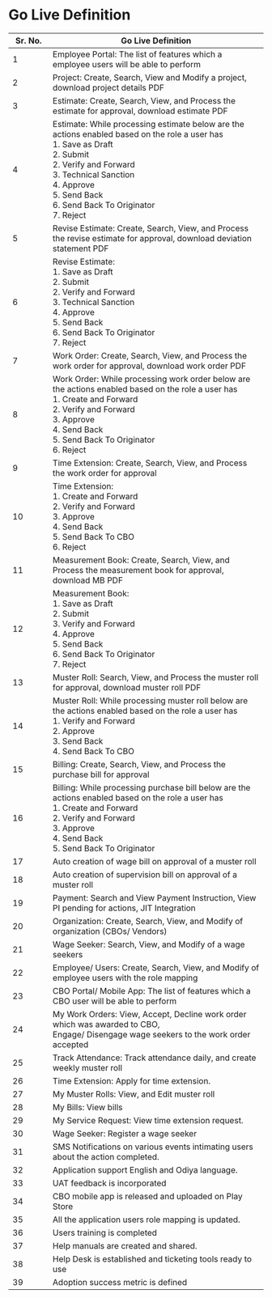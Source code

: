 # Go Live Definition

<table><thead><tr><th width="97">Sr. No.</th><th width="686">Go Live Definition</th></tr></thead><tbody><tr><td>1</td><td>Employee Portal: The list of features which a employee users will be able to perform</td></tr><tr><td>2</td><td>Project: Create, Search, View and Modify a project, download project details PDF</td></tr><tr><td>3</td><td>Estimate: Create, Search, View, and Process the estimate for approval, download estimate PDF </td></tr><tr><td>4</td><td>Estimate: While processing estimate below are the actions enabled based on the role a user has<br>1. Save as Draft<br>2. Submit<br>2. Verify and Forward<br>3. Technical Sanction<br>4. Approve<br>5. Send Back<br>6. Send Back To Originator<br>7. Reject</td></tr><tr><td>5</td><td>Revise Estimate: Create, Search, View, and Process the revise estimate for approval, download deviation statement PDF</td></tr><tr><td>6</td><td>Revise Estimate:<br>1. Save as Draft<br>2. Submit<br>2. Verify and Forward<br>3. Technical Sanction<br>4. Approve<br>5. Send Back<br>6. Send Back To Originator<br>7. Reject</td></tr><tr><td>7</td><td>Work Order: Create, Search, View, and Process the work order for approval, download work order PDF</td></tr><tr><td>8</td><td>Work Order: While processing work order below are the actions enabled based on the role a user has<br>1. Create and Forward<br>2. Verify and Forward<br>3. Approve<br>4. Send Back<br>5. Send Back To Originator<br>6. Reject</td></tr><tr><td>9</td><td>Time Extension: Create, Search, View, and Process the work order for approval</td></tr><tr><td>10</td><td>Time Extension:<br>1. Create and Forward<br>2. Verify and Forward<br>3. Approve<br>4. Send Back<br>5. Send Back To CBO<br>6. Reject</td></tr><tr><td>11</td><td>Measurement Book: Create, Search, View, and Process the measurement book for approval, download MB PDF</td></tr><tr><td>12</td><td>Measurement Book:<br>1. Save as Draft<br>2. Submit<br>3. Verify and Forward<br>4. Approve<br>5. Send Back<br>6. Send Back To Originator<br>7. Reject</td></tr><tr><td>13</td><td>Muster Roll: Search, View, and Process the muster roll for approval, download muster roll PDF</td></tr><tr><td>14</td><td>Muster Roll: While processing muster roll below are the actions enabled based on the role a user has<br>1. Verify and Forward<br>2. Approve<br>3. Send Back<br>4. Send Back To CBO</td></tr><tr><td>15</td><td>Billing: Create, Search, View, and Process the purchase bill for approval</td></tr><tr><td>16</td><td>Billing: While processing purchase bill below are the actions enabled based on the role a user has<br>1. Create and Forward<br>2. Verify and Forward<br>3. Approve<br>4. Send Back<br>5. Send Back To Originator</td></tr><tr><td>17</td><td>Auto creation of wage bill on approval of a muster roll</td></tr><tr><td>18</td><td>Auto creation of supervision bill on approval of a muster roll</td></tr><tr><td>19</td><td>Payment: Search and View Payment Instruction, View PI pending for actions, JIT Integration</td></tr><tr><td>20</td><td>Organization: Create, Search, View, and Modify of organization (CBOs/ Vendors)</td></tr><tr><td>21</td><td>Wage Seeker: Search, View, and Modify of a wage seekers</td></tr><tr><td>22</td><td>Employee/ Users: Create, Search, View, and Modify of employee users with the role mapping</td></tr><tr><td>23</td><td>CBO Portal/ Mobile App: The list of features which a CBO user will be able to perform</td></tr><tr><td>24</td><td>My Work Orders: View, Accept, Decline work order which was awarded to CBO,<br>Engage/ Disengage wage seekers to the work order accepted</td></tr><tr><td>25</td><td>Track Attendance: Track attendance daily, and create weekly muster roll</td></tr><tr><td>26</td><td>Time Extension: Apply for time extension.</td></tr><tr><td>27</td><td>My Muster Rolls: View, and Edit muster roll</td></tr><tr><td>28</td><td>My Bills: View bills</td></tr><tr><td>29</td><td>My Service Request: View time extension request.</td></tr><tr><td>30</td><td>Wage Seeker: Register a wage seeker</td></tr><tr><td>31</td><td>SMS Notifications on various events intimating users about the action completed.</td></tr><tr><td>32</td><td>Application support English and Odiya language.</td></tr><tr><td>33</td><td>UAT feedback is incorporated</td></tr><tr><td>34</td><td>CBO mobile app is released and uploaded on Play Store</td></tr><tr><td>35</td><td>All the application users  role mapping is updated.</td></tr><tr><td>36</td><td>Users training is completed</td></tr><tr><td>37</td><td>Help manuals  are created and shared.</td></tr><tr><td>38</td><td>Help Desk is established and ticketing tools ready to use</td></tr><tr><td>39</td><td>Adoption success metric is defined</td></tr></tbody></table>
